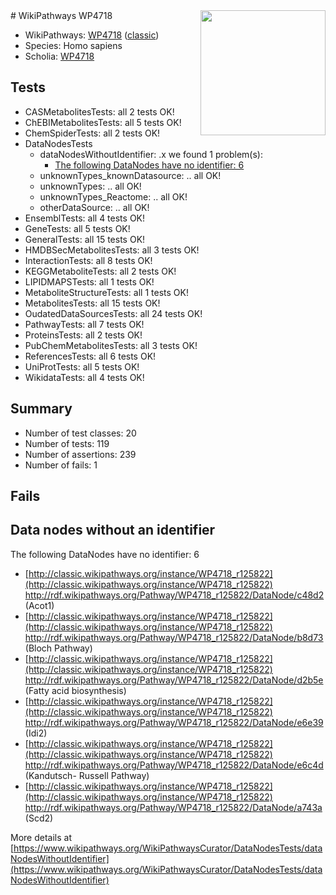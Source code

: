 <img style="float: right; width: 200px" src="https://upload.wikimedia.org/wikipedia/commons/thumb/8/83/Wplogo_with_text_500.png/640px-Wplogo_with_text_500.png" />
# WikiPathways WP4718

* WikiPathways: [WP4718](https://wikipathways.org/pathways/WP4718) ([classic](https://classic.wikipathways.org/instance/WP4718))
* Species: Homo sapiens
* Scholia: [WP4718](https://scholia.toolforge.org/wikipathways/WP4718)
## Tests
* CASMetabolitesTests: all 2 tests OK!
* ChEBIMetabolitesTests: all 5 tests OK!
* ChemSpiderTests: all 2 tests OK!
* DataNodesTests
    * dataNodesWithoutIdentifier: .x we found 1 problem(s):
        * [The following DataNodes have no identifier: 6](#d2d32fa5)
    * unknownTypes_knownDatasource: .. all OK!
    * unknownTypes: .. all OK!
    * unknownTypes_Reactome: .. all OK!
    * otherDataSource: .. all OK!
* EnsemblTests: all 4 tests OK!
* GeneTests: all 5 tests OK!
* GeneralTests: all 15 tests OK!
* HMDBSecMetabolitesTests: all 3 tests OK!
* InteractionTests: all 8 tests OK!
* KEGGMetaboliteTests: all 2 tests OK!
* LIPIDMAPSTests: all 1 tests OK!
* MetaboliteStructureTests: all 1 tests OK!
* MetabolitesTests: all 15 tests OK!
* OudatedDataSourcesTests: all 24 tests OK!
* PathwayTests: all 7 tests OK!
* ProteinsTests: all 2 tests OK!
* PubChemMetabolitesTests: all 3 tests OK!
* ReferencesTests: all 6 tests OK!
* UniProtTests: all 5 tests OK!
* WikidataTests: all 4 tests OK!


## Summary

* Number of test classes: 20
* Number of tests: 119
* Number of assertions: 239
* Number of fails: 1

## Fails

<a name="d2d32fa5" />

## Data nodes without an identifier

The following DataNodes have no identifier: 6

* [http://classic.wikipathways.org/instance/WP4718_r125822](http://classic.wikipathways.org/instance/WP4718_r125822) http://rdf.wikipathways.org/Pathway/WP4718_r125822/DataNode/c48d2 (Acot1)
* [http://classic.wikipathways.org/instance/WP4718_r125822](http://classic.wikipathways.org/instance/WP4718_r125822) http://rdf.wikipathways.org/Pathway/WP4718_r125822/DataNode/b8d73 (Bloch Pathway)
* [http://classic.wikipathways.org/instance/WP4718_r125822](http://classic.wikipathways.org/instance/WP4718_r125822) http://rdf.wikipathways.org/Pathway/WP4718_r125822/DataNode/d2b5e (Fatty acid biosynthesis)
* [http://classic.wikipathways.org/instance/WP4718_r125822](http://classic.wikipathways.org/instance/WP4718_r125822) http://rdf.wikipathways.org/Pathway/WP4718_r125822/DataNode/e6e39 (Idi2)
* [http://classic.wikipathways.org/instance/WP4718_r125822](http://classic.wikipathways.org/instance/WP4718_r125822) http://rdf.wikipathways.org/Pathway/WP4718_r125822/DataNode/e6c4d (Kandutsch-
Russell 
Pathway)
* [http://classic.wikipathways.org/instance/WP4718_r125822](http://classic.wikipathways.org/instance/WP4718_r125822) http://rdf.wikipathways.org/Pathway/WP4718_r125822/DataNode/a743a (Scd2)


More details at [https://www.wikipathways.org/WikiPathwaysCurator/DataNodesTests/dataNodesWithoutIdentifier](https://www.wikipathways.org/WikiPathwaysCurator/DataNodesTests/dataNodesWithoutIdentifier)

